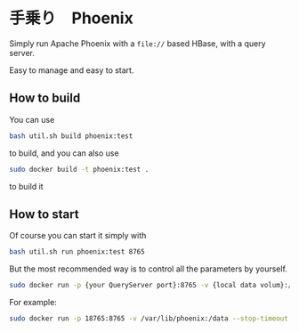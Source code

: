 # 手乗り　Phoenix

Simply run Apache Phoenix with a `file://` based HBase, with a query server.

Easy to manage and easy to start.

## How to build

You can use
```bash
bash util.sh build phoenix:test
```
 to build, and you can also use
```bash
sudo docker build -t phoenix:test .
```
to build it


## How to start

Of course you can start it simply with

```bash
bash util.sh run phoenix:test 8765
```

But the most recommended way is to control all the parameters by yourself.

```bash
sudo docker run -p {your QueryServer port}:8765 -v {local data volum}:/data --stop-timeout {max time to wait hbase stop} -d  {image name}
```

For example:

```bash
sudo docker run -p 18765:8765 -v /var/lib/phoenix:/data --stop-timeout 600 -d  phoenix:latest
````
